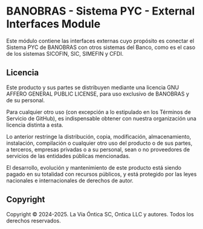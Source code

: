﻿# BANOBRAS - Sistema PYC - External Interfaces Module

Este módulo contiene las interfaces externas cuyo propósito es conectar el
Sistema PYC de BANOBRAS con otros sistemas del Banco, como es el caso de los
sistemas SICOFIN, SIC, SIMEFIN y CFDI.

## Licencia

Este producto y sus partes se distribuyen mediante una licencia GNU AFFERO
GENERAL PUBLIC LICENSE, para uso exclusivo de BANOBRAS y de su personal.

Para cualquier otro uso (con excepción a lo estipulado en los Términos de
Servicio de GitHub), es indispensable obtener con nuestra organización una
licencia distinta a esta.

Lo anterior restringe la distribución, copia, modificación, almacenamiento,
instalación, compilación o cualquier otro uso del producto o de sus partes,
a terceros, empresas privadas o a su personal, sean o no proveedores de
servicios de las entidades públicas mencionadas.

El desarrollo, evolución y mantenimiento de este producto está siendo pagado
en su totalidad con recursos públicos, y está protegido por las leyes nacionales
e internacionales de derechos de autor.

## Copyright

Copyright © 2024-2025. La Vía Óntica SC, Ontica LLC y autores.
Todos los derechos reservados.
